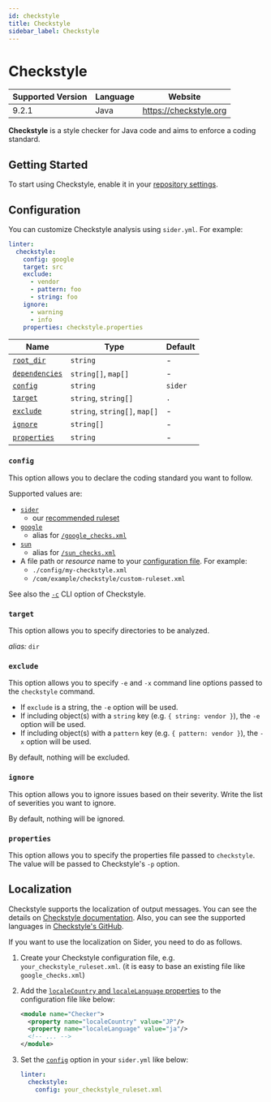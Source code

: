 ```yaml
---
id: checkstyle
title: Checkstyle
sidebar_label: Checkstyle
---
```


# Checkstyle

| Supported Version | Language | Website                |
| ----------------- | -------- | ---------------------- |
| 9.2.1             | Java     | https://checkstyle.org |

**Checkstyle** is a style checker for Java code and aims to enforce a coding standard.

## Getting Started

To start using Checkstyle, enable it in your [repository settings](../../getting-started/repository-settings.md).

## Configuration

You can customize Checkstyle analysis using `sider.yml`. For example:

```yaml
linter:
  checkstyle:
    config: google
    target: src
    exclude:
      - vendor
      - pattern: foo
      - string: foo
    ignore:
      - warning
      - info
    properties: checkstyle.properties
```

| Name                                                                                          | Type                          | Default |
| --------------------------------------------------------------------------------------------- | ----------------------------- | ------- |
| [`root_dir`](../../getting-started/custom-configuration.md#linteranalyzer_idroot_dir)         | `string`                      | -       |
| [`dependencies`](../../getting-started/custom-configuration.md#linteranalyzer_iddependencies) | `string[]`, `map[]`           | -       |
| [`config`](#config)                                                                           | `string`                      | `sider` |
| [`target`](#target)                                                                           | `string`, `string[]`          | `.`     |
| [`exclude`](#exclude)                                                                         | `string`, `string[]`, `map[]` | -       |
| [`ignore`](#ignore)                                                                           | `string[]`                    | -       |
| [`properties`](#properties)                                                                   | `string`                      | -       |

### `config`

This option allows you to declare the coding standard you want to follow.

Supported values are:

- [`sider`](https://github.com/sider/runners/blob/HEAD/images/checkstyle/sider_recommended_checkstyle.xml)
  - our [recommended ruleset](../../getting-started/recommended-rules.md)
- [`google`](https://checkstyle.org/google_style)
  - alias for [`/google_checks.xml`](https://github.com/checkstyle/checkstyle/blob/HEAD/src/main/resources/google_checks.xml)
- [`sun`](https://checkstyle.org/sun_style)
  - alias for [`/sun_checks.xml`](https://github.com/checkstyle/checkstyle/blob/HEAD/src/main/resources/sun_checks.xml)
- A file path or _resource_ name to your [configuration file](https://checkstyle.org/config). For example:
  - `./config/my-checkstyle.xml`
  - `/com/example/checkstyle/custom-ruleset.xml`

See also the [`-c`](https://checkstyle.org/cmdline.html) CLI option of Checkstyle.

### `target`

This option allows you to specify directories to be analyzed.

_alias:_ `dir`

### `exclude`

This option allows you to specify `-e` and `-x` command line options passed to the `checkstyle` command.

- If `exclude` is a string, the `-e` option will be used.
- If including object(s) with a `string` key (e.g. `{ string: vendor }`), the `-e` option will be used.
- If including object(s) with a `pattern` key (e.g. `{ pattern: vendor }`), the `-x` option will be used.

By default, nothing will be excluded.

### `ignore`

This option allows you to ignore issues based on their severity. Write the list of severities you want to ignore.

By default, nothing will be ignored.

### `properties`

This option allows you to specify the properties file passed to `checkstyle`. The value will be passed to Checkstyle's `-p` option.

## Localization

Checkstyle supports the localization of output messages. You can see the details on [Checkstyle documentation](https://checkstyle.org/config_system_properties.html#Localisation_Support). Also, you can see the supported languages in [Checkstyle's GitHub](https://github.com/checkstyle/checkstyle/tree/432bafd49ed9d801f44a04ad710cc9372538e588/src/main/resources/com/puppycrawl/tools/checkstyle/checks/sizes).

If you want to use the localization on Sider, you need to do as follows.

1. Create your Checkstyle configuration file, e.g. `your_checkstyle_ruleset.xml`. (it is easy to base an existing file like `google_checks.xml`)
2. Add the [`localeCountry` and `localeLanguage` properties](https://checkstyle.sourceforge.io/config.html#Checker_Properties) to the configuration file like below:

   ```xml
   <module name="Checker">
     <property name="localeCountry" value="JP"/>
     <property name="localeLanguage" value="ja"/>
     <!-- ... -->
   </module>
   ```

3. Set the [`config`](#config) option in your `sider.yml` like below:

   ```yaml
   linter:
     checkstyle:
       config: your_checkstyle_ruleset.xml
   ```
